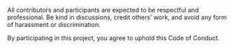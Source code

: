 All contributors and participants are expected to be respectful and professional.
Be kind in discussions, credit others’ work, and avoid any form of harassment or discrimination.

By participating in this project, you agree to uphold this Code of Conduct.